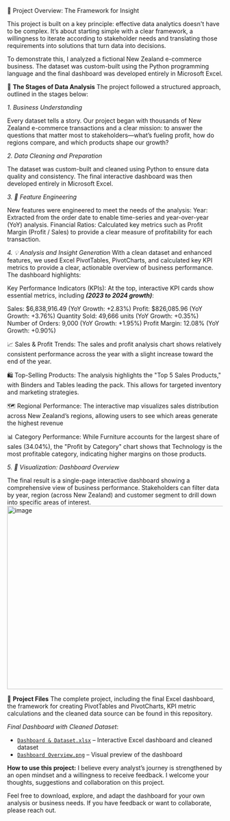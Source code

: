 📍 Project Overview: The Framework for Insight

This project is built on a key principle: effective data analytics doesn't have to be complex. It’s about starting simple with a clear framework, a willingness to iterate according to stakeholder needs and translating those requirements into solutions that turn data into decisions.

To demonstrate this, I analyzed a fictional New Zealand e-commerce business. The dataset was custom-built using the Python programming language and the final dashboard was developed entirely in Microsoft Excel.

📖 **The Stages of Data Analysis**
The project followed a structured approach, outlined in the stages below:

*1. Business Understanding*

Every dataset tells a story. Our project began with thousands of New Zealand e-commerce transactions and a clear mission: to answer the questions that matter most to stakeholders—what’s fueling profit, how do regions compare, and which products shape our growth?

*2. Data Cleaning and Preparation*

The dataset was custom-built and cleaned using Python to ensure data quality and consistency. The final interactive dashboard was then developed entirely in Microsoft Excel.

*3. 🔧 Feature Engineering*

New features were engineered to meet the needs of the analysis:
Year: Extracted from the order date to enable time-series and year-over-year (YoY) analysis.
Financial Ratios: Calculated key metrics such as Profit Margin (Profit / Sales) to provide a clear measure of profitability for each transaction.

*4. 💡 Analysis and Insight Generation*
With a clean dataset and enhanced features, we used Excel PivotTables, PivotCharts, and calculated key KPI metrics to provide a clear, actionable overview of business performance. The dashboard highlights:

Key Performance Indicators (KPIs):
At the top, interactive KPI cards show essential metrics, including ***(2023 to 2024 growth)***:

Sales: $6,838,916.49 (YoY Growth: +2.83%)
Profit: $826,085.96 (YoY Growth: +3.76%)
Quantity Sold: 49,666 units (YoY Growth: +0.35%)
Number of Orders: 9,000 (YoY Growth: +1.95%)
Profit Margin: 12.08% (YoY Growth: +0.90%)

📈 Sales & Profit Trends: The sales and profit analysis chart shows relatively consistent performance across the year with a slight increase toward the end of the year.

🛍️ Top-Selling Products: The analysis highlights the "Top 5 Sales Products," with Binders and Tables leading the pack. This allows for targeted inventory and marketing strategies.

🗺️ Regional Performance: The interactive map visualizes sales distribution across New Zealand’s regions, allowing users to see which areas generate the highest revenue

📊 Category Performance: While Furniture accounts for the largest share of sales (34.04%), the "Profit by Category" chart shows that Technology is the most profitable category, indicating higher margins on those products.

*5. 🎨  Visualization: Dashboard Overview*

The final result is a single-page interactive dashboard showing a comprehensive view of business performance. Stakeholders can filter data by year, region (across New Zealand) and customer segment to drill down into specific areas of interest. 
<img width="712" height="428" alt="image" src="https://github.com/user-attachments/assets/11ad430b-4569-483e-8e89-f9c17ecea258" />

📂 **Project Files**
The complete project, including the final Excel dashboard, the framework for creating PivotTables and PivotCharts, KPI metric calculations and the cleaned data source can be found in this repository.

*Final Dashboard with Cleaned Dataset*:
- [`Dashboard & Dataset.xlsx`](https://github.com/zar-moethu/NZ-Ecommerce-Excel-Dashboard/blob/Dashboard/Dashboard%20%26%20Dataset.xlsx) – Interactive Excel dashboard and cleaned dataset  
- [`Dashboard Overview.png`](https://github.com/zar-moethu/NZ-Ecommerce-Excel-Dashboard/blob/Dashboard/Dashboard%20Overview.png) – Visual preview of the dashboard

**How to use this project:**
I believe every analyst’s journey is strengthened by an open mindset and a willingness to receive feedback. I welcome your thoughts, suggestions and collaboration on this project.

Feel free to download, explore, and adapt the dashboard for your own analysis or business needs. If you have feedback or want to collaborate, please reach out.



